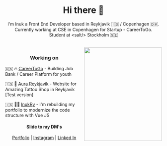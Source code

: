 <h1 align="center"> Hi there 👋 </h1>
<p align="center"> I'm Inuk a Front End Developer based in Reykjavik 🇮🇸 / Copenhagen 🇩🇰. <br> Currently working at CSE in Copenhagen for Startup - CareerToGo. <br> Student at <<salt />salt/> Stockholm 🇸🇪 </p>

</br>

<img align="right" src="https://i.pinimg.com/originals/a9/08/41/a908415de1b7ca46ff9160144f402881.jpg" height="300" width="250">

<h3 align="center"> Working on </h3>

🇩🇰 🔥 [CareerToGo](https://www.careertogo.dk/) - Building Job Bank / Career Platform for youth

🇮🇸 🖤 [Aura Reykjavik](https://www.aurareykjavik.com/) - Website for Amazing Tattoo Shop in Reykjavik [Test version]

🇮🇸 🙋‍♂️ [InukRy](https://ryjewsky.netlify.app/) - I'm rebuilding my portfolio to modernize the code structure with Vue JS

<h4 align="center"> Slide to my DM's </h4>
<p align="center">
  <a href="https://ryjewsky.netlify.app/">Portfolio</a> |
  <a href="https://www.instagram.com/ryjewsky/">Instagram</a> |
  <a href="https://www.linkedin.com/in/marcin-ryjewski-793505198/">Linked In</a>
</p>


<!--
**Ryjekk/Ryjekk** is a ✨ _special_ ✨ repository because its `README.md` (this file) appears on your GitHub profile.

Here are some ideas to get you started:

- 🔭 I’m currently working on ...
- 🌱 I’m currently learning ...
- 👯 I’m looking to collaborate on ...
- 🤔 I’m looking for help with ...
- 💬 Ask me about ...
- 📫 How to reach me: ...
- 😄 Pronouns: ...
- ⚡ Fun fact: ...

-->
